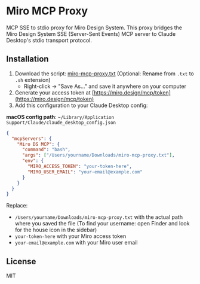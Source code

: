 # Miro MCP Proxy

MCP SSE to stdio proxy for Miro Design System. This proxy bridges the Miro Design System SSE (Server-Sent Events) MCP server to Claude Desktop's stdio transport protocol.

## Installation

1. Download the script: [miro-mcp-proxy.txt](https://raw.githubusercontent.com/mirowolff/miro-mcp-proxy/main/miro-mcp-proxy) (Optional: Rename from `.txt` to `.sh` extension)
   - Right-click → "Save As..." and save it anywhere on your computer
2. Generate your access token at [https://miro.design/mcp/token](https://miro.design/mcp/token)
3. Add this configuration to your Claude Desktop config:

**macOS config path**: `~/Library/Application Support/Claude/claude_desktop_config.json`

```json
{
  "mcpServers": {
    "Miro DS MCP": {
      "command": "bash",
      "args": ["/Users/yourname/Downloads/miro-mcp-proxy.txt"],
      "env": {
        "MIRO_ACCESS_TOKEN": "your-token-here",
        "MIRO_USER_EMAIL": "your-email@example.com"
      }
    }
  }
}
```

Replace:
- `/Users/yourname/Downloads/miro-mcp-proxy.txt` with the actual path where you saved the file (To find your username: open Finder and look for the house icon in the sidebar)
- `your-token-here` with your Miro access token
- `your-email@example.com` with your Miro user email

## License

MIT
